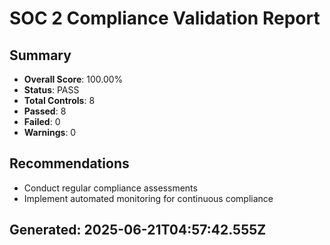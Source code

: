 
# SOC 2 Compliance Validation Report

## Summary
- **Overall Score**: 100.00%
- **Status**: PASS
- **Total Controls**: 8
- **Passed**: 8
- **Failed**: 0
- **Warnings**: 0

## Recommendations
- Conduct regular compliance assessments
- Implement automated monitoring for continuous compliance

## Generated: 2025-06-21T04:57:42.555Z
      